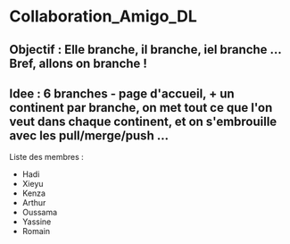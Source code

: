 # Collaboration_Amigo_DL
## Objectif : Elle branche, il branche, iel branche ... Bref, allons on branche !  
## Idee : 6 branches - page d'accueil, + un continent par branche, on met tout ce que l'on veut dans chaque continent, et on s'embrouille avec les pull/merge/push ...

Liste des membres :
- Hadi
- Xieyu
- Kenza
- Arthur
- Oussama
- Yassine
- Romain

